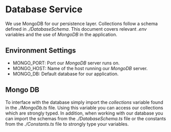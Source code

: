 # Database Service
We use MongoDB for our persistence layer. Collections follow a schema defined in _./DatabaseSchema_. 
This document covers relevant _.env_ variables and the use of _MongoDB_ in the application. 

## Environment Settings
- MONGO_PORT: Port our _MongoDB_ server runs on.
- MONGO_HOST: Name of the host running our _MongoDB_ server.
- MONGO_DB: Default database for our application.

## Mongo DB
To interface with the database simply import the _collections_ variable found in the _./MongoDb.ts_
file. Using this variable you can access our collections which are strongly typed. In addition, 
when working with our database you can import the schemas from the _./DatabaseSchema.ts_ file or 
the constants from the _./Constants.ts_ file to strongly type your variables.